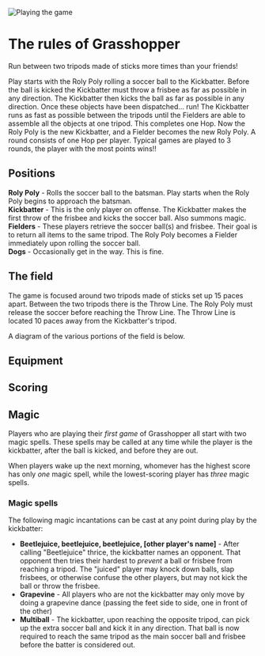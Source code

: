 ![Playing the game](gameplay.jpg "Gameplay")
# The rules of Grasshopper

Run between two tripods made of sticks more times than your friends! 

Play starts with the Roly Poly rolling a soccer ball to the Kickbatter. Before the ball is kicked the Kickbatter must throw a frisbee as far as possible in any direction. The Kickbatter then kicks the ball as far as possible in any direction. Once these objects have been dispatched... run! The Kickbatter runs as fast as possible between the tripods until the Fielders are able to assemble all the objects at one tripod. This completes one Hop. Now the Roly Poly is the new Kickbatter, and a Fielder becomes the new Roly Poly. A round consists of one Hop per player. Typical games are played to 3 rounds, the player with the most points wins!!

## Positions
**Roly Poly** - Rolls the soccer ball to the batsman. Play starts when the Roly Poly begins to approach the batsman.  
**Kickbatter** - This is the only player on offense. The Kickbatter makes the first throw of the frisbee and kicks the soccer ball. Also summons magic.  
**Fielders** - These players retrieve the soccer ball(s) and frisbee. Their goal is to return all items to the same tripod. The Roly Poly becomes a Fielder immediately upon rolling the soccer ball.  
**Dogs** - Occasionally get in the way. This is fine.

## The field
The game is focused around two tripods made of sticks set up 15 paces apart. Between the two tripods there is the Throw Line. The Roly Poly must release the soccer before reaching the Throw Line. The Throw Line is located 10 paces away from the Kickbatter's tripod.

A diagram of the various portions of the field is below. 


## Equipment

## Scoring

## Magic

Players who are playing their _first game_ of Grasshopper all start with two magic spells. These spells may be called at any time while the player is the kickbatter, after the ball is kicked, and before they are out.

When players wake up the next morning, whomever has the highest score has only _one_ magic spell, while the lowest-scoring player has _three_ magic spells.

### Magic spells

The following magic incantations can be cast at any point during play by the kickbatter:

- **Beetlejuice, beetlejuice, beetlejuice, [other player's name]** - After calling "Beetlejuice" thrice, the kickbatter names an opponent. That opponent then tries their hardest to _prevent_ a ball or frisbee from reaching a tripod. The "juiced" player may knock down balls, slap frisbees, or otherwise confuse the other players, but may not kick the ball or throw the frisbee.
- **Grapevine** - All players who are not the kickbatter may only move by doing a grapevine dance (passing the feet side to side, one in front of the other)
- **Multiball** - The kickbatter, upon reaching the opposite tripod, can pick up the extra soccer ball and kick it in any direction. That ball is now required to reach the same tripod as the main soccer ball and frisbee before the batter is considered out.
